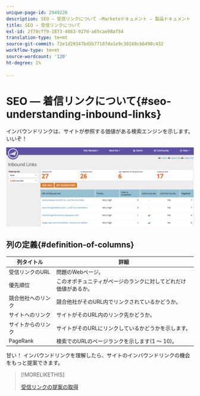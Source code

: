 ```yaml
---
unique-page-id: 2949226
description: SEO — 受信リンクについて —Marketoドキュメント — 製品ドキュメント
title: SEO — 受信リンクについて
exl-id: 2f70cff9-1873-4083-927d-a65cae98af54
translation-type: tm+mt
source-git-commit: 72e1d29347bd5b77107da1e9c30169cb6490c432
workflow-type: tm+mt
source-wordcount: '120'
ht-degree: 1%

---
```


# SEO — 着信リンクについて{#seo-understanding-inbound-links}

インバウンドリンクは、サイトが参照する価値がある検索エンジンを示します。 いいぞ！

![](assets/image2014-9-18-13-3a18-3a10.png)

## 列の定義{#definition-of-columns}

| 列タイトル | 詳細 |
|---|---|
| 受信リンクのURL | 問題のWebページ。 |
| 優先順位 | このオポチュニティがページのランクに対してどれだけ価値があるか。 |
| 競合他社へのリンク | 競合他社がそのURL内でリンクされているかどうか。 |
| サイトへのリンク | サイトがそのURL内のリンク先かどうか。 |
| サイトからのリンク | サイトがそのURLにリンクしているかどうかを示します。 |
| PageRank | 検索でのURLのページランクを示します(1 ～ 10)。 |

甘い！ インバウンドリンクを理解したら、サイトのインバウンドリンクの機会をもっと提案できます。

>[!MORELIKETHIS]
>
>[受信リンクの提案の取得](/help/marketo/product-docs/additional-apps/seo/inbound-links/seo-get-inbound-link-suggestions.md)
